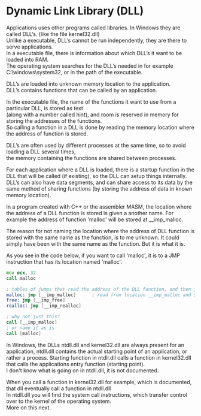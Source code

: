 # Dynamic Link Library (DLL)
Applications uses other programs called libraries. In Windows they are called DLL’s. (like the file kernel32.dll) <br>
Unlike a executable, DLL’s cannot be run independently, they are there to serve applications. <br>
In a executable file, there is information about which DLL’s it want to be loaded into RAM. <br>
The operating system searches for the DLL’s needed in for example C:\windows\system32\, or in the path of the executable.

DLL’s are loaded into unknown memory location to the application. <br>
DLL’s contains functions that can be called by an application. 

In the executable file, the name of the functions it want to use from a particular DLL, is stored as text <br> 
(along with a number called hint), and room is reserved in memory for storing the addresses of the functions. <br>
So calling a function in a DLL is done by reading the memory location where the address of function is stored.

DLL’s are often used by different processes at the same time, so to avoid loading a DLL several times, <br>
the memory containing the functions are shared between processes.

For each application where a DLL is loaded, there is a startup function in the DLL that will be called (if existing), so the DLL can setup things internally.
DLL’s can also have data segments, and can share access to its data by the same method of sharing functions (by storing the address of data in known memory location).

In a program created with C++ or the assembler MASM, the location where the address of a DLL function is stored is given a another name.
For example the address of function 'malloc' will be stored at __imp_malloc.

The reason for not naming the location where the address of DLL function is stored with the same name as the function, is to me unknown. 
It could simply have been with the same name as the function. But it is what it is.

As you see in the code below, if you want to call 'malloc', it is to a JMP instruction that has its location named 'malloc'.

```asm
mov ecx, 32
call malloc

; tables of jumps that read the address of the DLL function, and then jump to what was read.
malloc: jmp [__imp_malloc]      ; read from location __imp_malloc and set IP to what has been read.
free: jmp [__imp_free]
realloc: jmp [__imp_realloc]

; why not just this?
call [__imp_malloc]
; or name it as is
call [malloc]

```

In Windows, the DLLs ntdll.dll and kernel32.dll are always present for an application, ntdll.dll contains the actual starting point of an application, or rather a process. 
Starting function in ntdll.dll calls a function in kernel32.dll that calls the applications entry function (starting point). <br>
I don't know what is going on in ntdll.dll, it is not documented. <br>

When you call a function in kernel32.dll for example, which is documented, that dll eventually call a function in ntdll.dll <br>
In ntdll.dll you will find the system call instructions, which transfer control over to the kernel of the operating system. <br>
More on this next.


